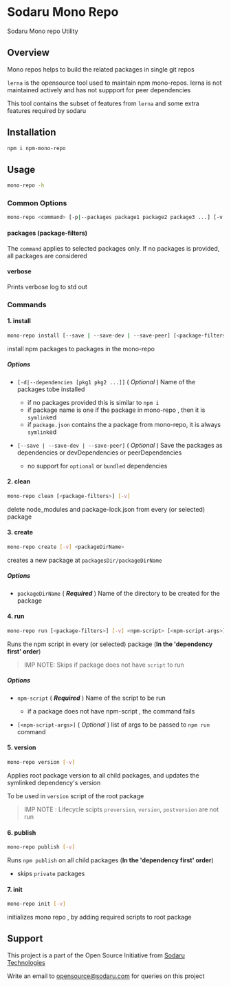 # Sodaru Mono Repo

Sodaru Mono repo Utility

## Overview

Mono repos helps to build the related packages in single git repos

`lerna` is the opensource tool used to maintain npm mono-repos. lerna is not maintained actively and has not suppport for peer dependencies

This tool contains the subset of features from `lerna` and some extra features required by sodaru

## Installation

```bash
npm i npm-mono-repo
```

## Usage

```bash
mono-repo -h
```

### Common Options

```bash
mono-repo <command> [-p|--packages package1 package2 package3 ...] [-v|--verbose]
```

#### **packages** (package-filters)

The `command` applies to selected packages only.
If no packages is provided, all packages are considered

#### **verbose**

Prints verbose log to std out

### Commands

#### **1. install**

```bash
mono-repo install [--save | --save-dev | --save-peer] [<package-filters>] [-v] [-d|--dependencies [pkg1 pkg2 ...]]
```

install npm packages to packages in the mono-repo

##### **Options**

- `[-d|--dependencies [pkg1 pkg2 ...]]` ( _Optional_ ) Name of the packages tobe installed

  - if no packages provided this is similar to `npm i`
  - if package name is one if the package in mono-repo , then it is `symlink`ed
  - if `package.json` contains the a package from mono-repo, it is always `symlink`ed

- `[--save | --save-dev | --save-peer]` ( _Optional_ ) Save the packages as dependencies or devDependencies or peerDependencies

  - no support for `optional` or `bundled` dependencies

#### **2. clean**

```bash
mono-repo clean [<package-filters>] [-v]
```

delete node_modules and package-lock.json from every (or selected) package

#### **3. create**

```bash
mono-repo create [-v] <packageDirName>
```

creates a new package at `packagesDir/packageDirName`

##### **Options**

- `packageDirName` ( _**Required**_ ) Name of the directory to be created for the package

#### **4. run**

```bash
mono-repo run [<package-filters>] [-v] <npm-script> [<npm-script-args>]
```

Runs the npm script in every (or selected) package (**In the 'dependency first' order**)

> IMP NOTE: Skips if package does not have `script` to run

##### **Options**

- `npm-script` ( _**Required**_ ) Name of the script to be run

  - if a package does not have npm-script , the command fails

- `[<npm-script-args>]` ( _Optional_ ) list of args to be passed to `npm run` command

#### **5. version**

```bash
mono-repo version [-v]
```

Applies root package version to all child packages, and updates the symlinked dependency's version

To be used in `version` script of the root package

> IMP NOTE : Lifecycle scipts `preversion`, `version`, `postversion` are not run

#### **6. publish**

```bash
mono-repo publish [-v]
```

Runs `npm publish` on all child packages (**In the 'dependency first' order**)

- skips `private` packages

#### **7. init**

```bash
mono-repo init [-v]
```

initializes mono repo , by adding required scripts to root package

## Support

This project is a part of the Open Source Initiative from [Sodaru Technologies](https://sodaru.com)

Write an email to opensource@sodaru.com for queries on this project
